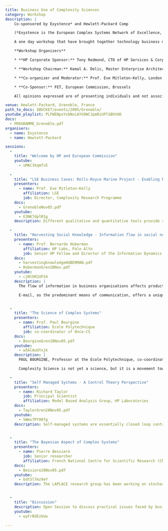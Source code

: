 ```yaml
---
title: Business Use of Complexity Sciences
category: Workshop
description: |
    Co-sponsored by Exystence* and Hewlett-Packard Comp

    (*Exystence is the European Complex Systems Network of Excellence, funded by the Future Emergent Technology Section of the European Commission)

    A one day workshop that have brought together technology business managers (2/3) and academics (1/3) explored the sciences of complexity, discussed the practical application of complexity theory in business, based on recent research.

    **Workshop Organizers**

    * **HP Corporate Sponsor:** Tony Redmond, CTO of HP Services & Corporate CSO

    * **Workshop Chairman:** Kemal A. Delic, Master Enterprise Architect – Lab Scientist MS SGBU

    * **Co-organizer and Moderator:** Prof. Eve Mitleton-Kelly, London School of Economics, UK

    * **Co-Sponsor:** FET, European Commission, Brussels

    All opinions expressed are of presenting individuals and not associated business/organization.

venue: Hewlett-Packard, Grenoble, France
path_to_docs: $BUCKET/events/2005/Grenoble/
youtube_playlist: PLFWENpxYsbNoiAYG9WCJpmRiUPlSBhVU6
docs:
  - PROGRAMME_Grenoble.pdf
organisers:
  - name: Exystence
  - name: Hewlett-Packard

sessions:
  -
    title: "Welcome by HP and European Commission"
    youtube:
      - uMAC3kqmfcE
  
  -
    title: "LSE Business Cases: Rolls-Royce Marine Project - Enabling Post-Merger & Acquisition Integration"
    presenters:
      - name: Prof. Eve Mitleton-Kelly
        affiliation: LSE
        job: Director, Complexity Research Programme
    docs:
      - GrenobleNov05.pdf
    youtube:
      - E3NK7dplR1g
    description: Different qualitative and quantitative tools provide rigour in understanding an organization by triangulating the data and testing the findings against the conceptual framework of complexity theory. The Rolls Royce project is an interesting case history where post-merger integration posed a particular problem and the solution depended upon an in-depth analysis of social interdependencies. Different, but complementary information about the organisation offered a deep understanding of real problems. This was used as an informed basis for creating an enabling infrastructure, based on social, cultural and technical conditions that facilitated the emergence of new ways of organizing working practice.

  -
    title: "Harvesting Social Knowledge - Information flow in social networks"
    presenters:
      - name: Prof. Bernardo Huberman
        affiliation: HP Labs, Palo Alto
        job: Senior HP Fellow and Director of the Information Dynamics Lab
    docs:
      - harvestingknowledgeHUBERMAN.pdf
      - HubermanGren28Nov.pdf
    youtube:
      - cjNthR2UFS4
    description: |
      The flow of information in business organisations affects productivity and innovation because it determines the speed by which individuals can act and plan future activities. However, it may take place within social networks whose nature and existence is sometimes difficult to identify, because they are often different from what we might infer from the formal structure of a group or organisation.

      E-mail, as the predominant means of communication, offers a unique opportunity to observe the flow of information along both formal and informal channels. It is a good medium for social network research, providing plentiful data in electronic form and allowing the discovery of shared interests and relationships which were not previously known. The tendency of individuals to associate according to common interests influences the way information spreads throughout a social group and, whilst personal privacy policies rule out direct associations between individuals and particular e-mail messages, analysis of links and word content can indicate collaboration and knowledge exchange. A number of tools have now been used to extract and aggregate the data enabling conclusions to be made about 'small world' dynamics, 'collaborative tagging' and 'viral marketing'.


  -
    title: "The Science of Complex Systems"
    presenters:
      - name: Prof. Paul Bourgine
        affiliation: Ecole Polytechnique
        job: co-coordinator of Once-CS
    docs:
      - BourgineGren28Nov05.pdf
    youtube:
      - w5AlAuUYxjk
    description: |
      PAUL BOURGINE, Professor at the Ecole Polytechnique, co-coordinator of Once-CS that facilitates both the promotion and education for research on complexity science.

      Complexity Science is not yet a science, but it is a movement towards a new science. There has been a debate about using the terms 'complexity science' and 'complex systems science'. Professor Bourgine prefers the term ‘complex systems science’ because 'complexity' is a much more ambiguous word. First he discussed the nature of complex systems. The subject can be approached in two ways: either in terms of its ‘extension’ involving a search for examples of complex systems in a number of different areas or in terms of human ‘intention’ which is to do with the ways in which scientists can understand such systems.

  -
    title: "Self Managed Systems - A Control Theory Perspective"
    presenters:
      - name: Richard Taylor
        job: Principal Scientist
        affiliation: Model Based Analysis Group, HP Laboratories
    docs:
      - TaylorGren28Nov05.pdf
    youtube:
      - SWms7PYO0fg
    description: Self-managed systems are essentially closed loop control systems. For any control system, slow convergence, oscillation, chaotic behaviour or stuck modes are undesirable. It is argued that control functions and compositions should be restricted to those with known ‘good’ properties whose functional space can be demonstrated within cellular automata.


  -
    title: "The Bayesian Aspect of Complex Systems"
    presenters:
      - name: Pierre Bessiere
        job: Senior researcher
        affiliation: French National Centre for Scientific Research (CNRS)
    docs:
      - Bessiere28Nov05.pdf
    youtube:
      - bdt5l7mz9eY
    description: The LAPLACE research group has been working on stochastic models for perception, inference, learning and action since 1992. The central thesis is that a subjectivist approach to probability is a simple mathematical theory of cognition and rationality as an alternative and extension of logic. During this time the group has elaborated the Bayesian Programming methodology and software tools.


  -
    title: "Discussion"
    description: Open Session to discuss practical issues faced by business participants, with possible complexity theory applications.
    youtube:
      - wyFrRdEzkUw

---
```

